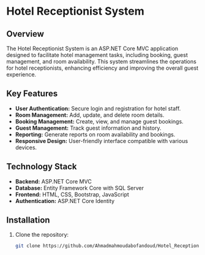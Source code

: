 # Hotel Receptionist System

## Overview

The Hotel Receptionist System is an ASP.NET Core MVC application designed to facilitate hotel management tasks, including booking, guest management, and room availability. This system streamlines the operations for hotel receptionists, enhancing efficiency and improving the overall guest experience.

## Key Features

- **User Authentication:** Secure login and registration for hotel staff.
- **Room Management:** Add, update, and delete room details.
- **Booking Management:** Create, view, and manage guest bookings.
- **Guest Management:** Track guest information and history.
- **Reporting:** Generate reports on room availability and bookings.
- **Responsive Design:** User-friendly interface compatible with various devices.

## Technology Stack

- **Backend:** ASP.NET Core MVC
- **Database:** Entity Framework Core with SQL Server
- **Frontend:** HTML, CSS, Bootstrap, JavaScript
- **Authentication:** ASP.NET Core Identity

## Installation

1. Clone the repository:
   ```bash
   git clone https://github.com/Ahmadmahmoudabofandoud/Hotel_Receptionist.git
